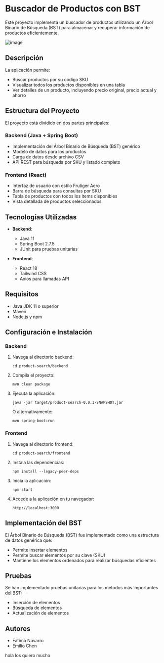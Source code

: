 # Buscador de Productos con BST

Este proyecto implementa un buscador de productos utilizando un Árbol Binario de Búsqueda (BST) para almacenar y recuperar información de productos eficientemente.

![image](https://github.com/user-attachments/assets/6dd87da3-90c1-4bd0-8709-5e7cadd661bf)


## Descripción

La aplicación permite:
- Buscar productos por su código SKU
- Visualizar todos los productos disponibles en una tabla
- Ver detalles de un producto, incluyendo precio original, precio actual y ahorro

## Estructura del Proyecto

El proyecto está dividido en dos partes principales:

### Backend (Java + Spring Boot)
- Implementación del Árbol Binario de Búsqueda (BST) genérico
- Modelo de datos para los productos
- Carga de datos desde archivo CSV
- API REST para búsqueda por SKU y listado completo

### Frontend (React)
- Interfaz de usuario con estilo Frutiger Aero
- Barra de búsqueda para consultas por SKU
- Tabla de productos con todos los items disponibles
- Vista detallada de productos seleccionados

## Tecnologías Utilizadas

- **Backend**: 
  - Java 11
  - Spring Boot 2.7.5
  - JUnit para pruebas unitarias

- **Frontend**: 
  - React 18
  - Tailwind CSS
  - Axios para llamadas API

## Requisitos

- Java JDK 11 o superior
- Maven
- Node.js y npm

## Configuración e Instalación

### Backend

1. Navega al directorio backend:
   ```
   cd product-search/backend
   ```

2. Compila el proyecto:
   ```
   mvn clean package
   ```

3. Ejecuta la aplicación:
   ```
   java -jar target/product-search-0.0.1-SNAPSHOT.jar
   ```
   O alternativamente:
   ```
   mvn spring-boot:run
   ```

### Frontend

1. Navega al directorio frontend:
   ```
   cd product-search/frontend
   ```

2. Instala las dependencias:
   ```
   npm install --legacy-peer-deps
   ```

3. Inicia la aplicación:
   ```
   npm start
   ```

4. Accede a la aplicación en tu navegador:
   ```
   http://localhost:3000
   ```

## Implementación del BST

El Árbol Binario de Búsqueda (BST) fue implementado como una estructura de datos genérica que:
- Permite insertar elementos
- Permite buscar elementos por su clave (SKU)
- Mantiene los elementos ordenados para realizar búsquedas eficientes

## Pruebas

Se han implementado pruebas unitarias para los métodos más importantes del BST:
- Inserción de elementos
- Búsqueda de elementos
- Actualización de elementos

## Autores

- Fatima Navarro
- Emilio Chen

hola los quiero mucho 
